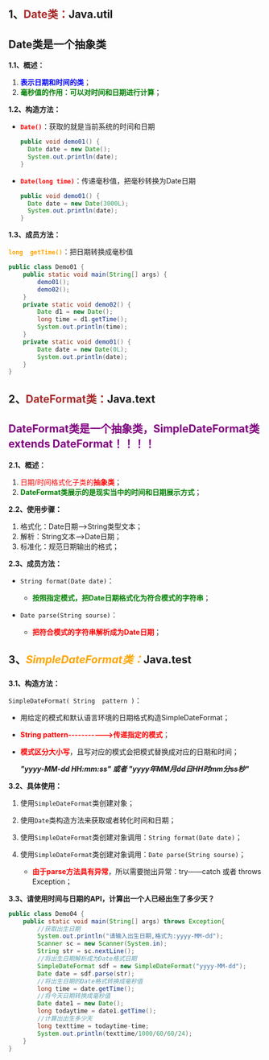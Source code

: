 ## 1、<span style="color:brown">**Date类：**</span>Java.util

## Date类是一个抽象类

**1.1、概述：**

1. <span style="color:blue">**表示日期和时间的类**</span>；
2. <span style="color:green">**毫秒值的作用：可以对时间和日期进行计算**</span>；

**1.2、构造方法：**

- <font color="red">**`Date()`**</font>：获取的就是当前系统的时间和日期

  ```java
  public void demo01() {
  	Date date = new Date();
  	System.out.println(date);
  }
  ```

- <font color="red">**`Date(long time)`**</font>：传递毫秒值，把毫秒转换为Date日期

  ```java
  public void demo01() {
  	Date date = new Date(3000L);
  	System.out.println(date);
  }
  ```

**1.3、成员方法：**

<font color="orange">**`long  getTime()`**</font>：把日期转换成毫秒值

```java
public class Demo01 {
    public static void main(String[] args) {
        demo01();
        demo02();
    }
    private static void demo02() {
        Date d1 = new Date();
        long time = d1.getTime();
        System.out.println(time);
    }
    private static void demo01() {
        Date date = new Date(0L);
        System.out.println(date);
    }
}
```



## 2、<span style="color:brown">**DateFormat类：**</span>Java.text

## <span style="color:purple">**DateFormat类是一个抽象类，SimpleDateFormat类 extends DateFormat！！！！**</span>

**2.1、概述：**

1. <span style="color:red">日期/时间格式化子类的**抽象类**</span>；
2. <span style="color:green">**DateFormat类展示的是现实当中的时间和日期展示方式**</span>；

**2.2、使用步骤：**

1. 格式化：Date日期——>String类型文本；
2. 解析：String文本——>Date日期；
3. 标准化：规范日期输出的格式；

**2.3、成员方法：**

- `String format(Date date)`：
  - <span style="color:green">**按照指定模式，把Date日期格式化为符合模式的字符串**</span>；

- `Date parse(String sourse)`：
  - <span style="color:red">**把符合模式的字符串解析成为Date日期**</span>；



## 3、<span style="color:orange">***SimpleDateFormat类：***</span>Java.test

### <!--SimpleDateFromat具体代替DateFormat类的使用过程-->

**3.1、构造方法：**

`SimpleDateFormat( String  pattern )`：

- 用给定的模式和默认语言环境的日期格式构造SimpleDateFormat；

- <span style="color:red">**String   pattern----------->传递指定的模式**</span>；

- <span style="color:red">**模式区分大小写**</span>，且写对应的模式会把模式替换成对应的日期和时间；

  ***"yyyy-MM-dd  HH:mm:ss" 或者 "yyyy年MM月dd日HH时mm分ss秒"***

**3.2、具体使用：**

1. 使用`SimpleDateFormat`类创建对象；
2. 使用`Date`类构造方法来获取或者转化时间和日期；
3. 使用`SimpleDateFormat`类创建对象调用：`String format(Date date)`；

4. 使用`SimpleDateFormat`类创建对象调用：`Date parse(String sourse)`；
   - <span style="color:red">**由于parse方法具有异常**</span>，所以需要抛出异常：try——catch  或者   throws  Exception；

**3.3、请使用时间与日期的API，计算出一个人已经出生了多少天？**

```java
public class Demo04 {
    public static void main(String[] args) throws Exception{
        //获取出生日期
        System.out.println("请输入出生日期,格式为:yyyy-MM-dd");
        Scanner sc = new Scanner(System.in);
        String str = sc.nextLine();
        //将出生日期解析成为Date格式日期
        SimpleDateFormat sdf = new SimpleDateFormat("yyyy-MM-dd");
        Date date = sdf.parse(str);
        //将出生日期的Date格式转换成毫秒值
        long time = date.getTime();
        //将今天日期转换成毫秒值
        Date date1 = new Date();
        long todaytime = date1.getTime();
        //计算出出生多少天
        long texttime = todaytime-time;
        System.out.println(texttime/1000/60/60/24);
    }
}
```
